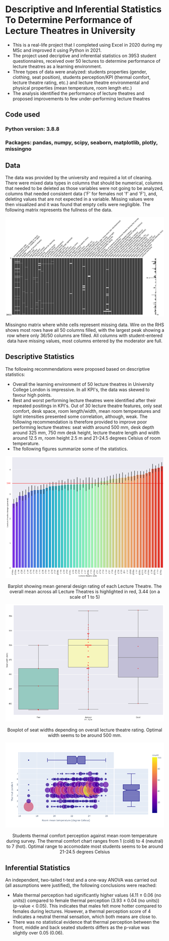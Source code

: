# Descriptive and Inferential Statistics To Determine Performance of Lecture Theatres in University

* This is a real-life project that I completed using Excel in 2020 during my MSc and improved it using Python in 2021.
* The project used decriptive and inferential statistics on 3953 student questionnaires, received over 50 lectures to determine performance of lecture theatres as a learning environment. 
* Three types of data were analyzed: students properties (gender, clothing, seat position), students perception/KPI (thermal comfort, lecture theatre rating, etc.) and lecture theatre environmental and physical properties (mean temperature, room length etc.)
* The analysis identified the performance of lecture theatres and proposed improvements to few under-performing lecture theatres

## Code used

### Python version: 3.8.8
### Packages: pandas, numpy, scipy, seaborn, matplotlib, plotly, missingno

## Data

The data was provided by the university and required a lot of cleaning. 
There were mixed data types in columns that should be numerical, columns that needed to be deleted as those variables were not going to be analyzed, columns that needed consistent data ('F' for females not 'f' and 'F'), and, deleting values that are not expected in a variable.
Missing values were then visualized and it was found that empty cells were negligible. The following matrix represents the fullness of the data.

![](images/dataset_missingvalues_new.png)
<p align="center">
Missingno matrix where white cells represent missing data. Wire on the RHS shows most rows have all 50 columns filled, with the largest peak showing a row where only 36/50 columns are filled. All columns with student-entered data have missing values, most columns entered by the moderator are full.
</p>

## Descriptive Statistics

The following recommendations were proposed based on descriptive statistics:
* Overall the learning environment of 50 lecture theatres in University College London is impressive. In all KPI's, the data was skewed to favour high points.
* Best and worst performing lecture theatres were identified after their repeated positings in KPI's. Out of 30 lecture theatre features, only seat comfort, desk space, room length/width, mean room temperatures and light intensities presented some correlation, although, weak. The following recommendation is therefore provided to improve poor performing lecture theatres: seat width around 500 mm, desk depth around 325 mm, 750 mm desk height, lecture theatre length and width around 12.5 m, room height 2.5 m and 21-24.5 degrees Celsius of room temperature.
* The following figures summarize some of the statistics.

![](images/LT_designKPI_barplot.png)
<p align="center">
Barplot showing mean general design rating of each Lecture Theatre. The overall mean across all Lecture Theatres is highlighted in red, 3.44 (on a scale of 1 to 5)
</p>

![](images/boxplot_seatwidth_LTtype_new.png)
<p align="center">
Boxplot of seat widths depending on overall lecture theatre rating. Optimal width seems to be around 500 mm.
</p>

![](images/bubbleplot_thermalcomfort_meantemp_new.png)
<p align="center">
Students thermal comfort perception against mean room temperature during survey. The thermal comfort chart ranges from 1 (cold) to 4 (neutral) to 7 (hot). Optimal range to accomodate most students seems to be around 21-24.5 degrees Celsius
</p>

## Inferential Statistics

An independent, two-tailed t-test and a one-way ANOVA was carried out (all assumptions were justified), the following conclusions were reached:
* Male thermal perception had significantly higher values (4.11 ± 0.06 (no units)) compared to female thermal perception (3.93 ± 0.04 (no units)) (p-value < 0.05). This indicates that males felt more hotter compared to females during lectures. However, a thermal perception score of 4 indicates a neutral thermal sensation, which both means are close to.
*  There was no statistical evidence that thermal perception between the front, middle and back seated students differs as the p-value was slightly over 0.05 (0.06).

